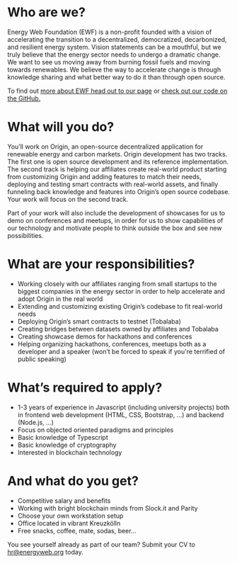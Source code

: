 # Who are we? #
Energy Web Foundation (EWF) is a non-profit founded with a vision of accelerating the transition to a decentralized, democratized, decarbonized, and resilient energy system. Vision statements can be a mouthful, but we truly believe that the energy sector needs to undergo a dramatic change. We want to see us moving away from burning fossil fuels and moving towards renewables. We believe the way to accelerate change is through knowledge sharing and what better way to do it than through open source. 

To find out [more about EWF head out to our page](https://energyweb.org/) or [check out our code on the GitHub.](https://github.com/energywebfoundation)

# What will you do? # 
You’ll work on Origin, an open-source decentralized application for renewable energy and carbon markets. Origin development has two tracks. The first one is open source development and its reference implementation. The second track is helping our affiliates create real-world product starting from customizing Origin and adding features to match their needs, deploying and testing smart contracts with real-world assets, and finally funneling back knowledge and features into Origin’s open source codebase. Your work will focus on the second track. 

Part of your work will also include the development of showcases for us to demo on conferences and meetups, in order for us to show capabilities of our technology and motivate people to think outside the box and see new possibilities.

# What are your responsibilities? # 
* Working closely with our affiliates ranging from small startups to the biggest companies in the energy sector in order to help accelerate and adopt Origin in the real world
* Extending and customizing existing Origin’s codebase to fit real-world needs
* Deploying Origin’s smart contracts to testnet (Tobalaba)
* Creating bridges between datasets owned by affiliates and Tobalaba
* Creating showcase demos for hackathons and conferences
* Helping organizing hackathons, conferences, meetups both as a developer and a speaker (won’t be forced to speak if you're terrified of public speaking)

# What’s required to apply? # 
* 1-3 years of experience in Javascript (including university projects) both in frontend web development (HTML, CSS, Bootstrap, ...) and backend (Node.js, ...)
* Focus on objected oriented paradigms and principles
* Basic knowledge of Typescript
* Basic knowledge of cryptography
* Interested in blockchain technology

# And what do you get? # 
* Competitive salary and benefits
* Working with bright blockchain minds from Slock.it and Parity
* Choose your own workstation setup 
* Office located in vibrant Kreuzkölln 
* Free snacks, coffee, mate, sodas, beer…

You see yourself already as part of our team? Submit your CV to hr@energyweb.org today. 